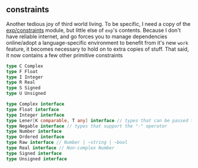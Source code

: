 constraints
---

Another tedious joy of third world living.
To be specific, I need a copy of the [exp/constraints][original] module, but little else of `exp`'s contents. Because I don't have reliable internet, and go forces you to manage dependencies online/adopt a language-specific environment to benefit from it's new `work` feature, it becomes necessary to hold on to extra copies of stuff. 
That said, it now contains a few other primitive constraints


```go
type C Complex
type F Float
type I Integer
type R Real
type S Signed
type U Unsigned

type Complex interface
type Float interface
type Integer interface
type Lener[K comparable, T any] interface // types that can be passed to builtin len function
type Negable interface // types that support the "-" operator
type Number interface
type Ordered interface
type Raw interface // Number | ~string | ~bool
type Real interface // Non-complex Number
type Signed interface
type Unsigned interface
```



[original]: https://github.com/golang/exp/tree/master/constraints
